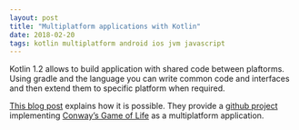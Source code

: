 ```yaml
---
layout: post
title: "Multiplatform applications with Kotlin"
date: 2018-02-20
tags: kotlin multiplatform android ios jvm javascript
---
```


Kotlin 1.2 allows to build application with shared code between plaftorms. Using gradle and the language 
you can write common code and interfaces and then extend them to specific platform when required.

[This blog post](https://www.novoda.com/blog/introduction-to-kotlin-multiplatform/) explains how it is possible. 
They provide a [github project](https://github.com/novoda/spikes/tree/master/game-of-life-multiplatform) implementing 
[Conway’s Game of Life](https://en.wikipedia.org/wiki/Conway%27s_Game_of_Life) as a multiplatform application.

